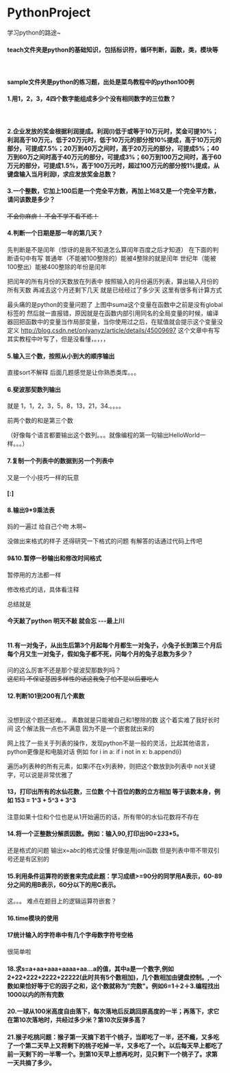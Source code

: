 # PythonProject
学习python的路途~


#### teach文件夹是python的基础知识，包括标识符，循环判断，函数，类，模块等

 
#### sample文件夹是python的练习题，出处是菜鸟教程中的python100例


#### 1.用1，2，3，4四个数字能组成多少个没有相同数字的三位数？
 
#### 2.企业发放的奖金根据利润提成。利润(I)低于或等于10万元时，奖金可提10%；利润高于10万元，低于20万元时，低于10万元的部分按10%提成，高于10万元的部分，可提成7.5%；20万到40万之间时，高于20万元的部分，可提成5%；40万到60万之间时高于40万元的部分，可提成3%；60万到100万之间时，高于60万元的部分，可提成1.5%，高于100万元时，超过100万元的部分按1%提成，从键盘输入当月利润I，求应发放奖金总数？

#### 3.一个整数，它加上100后是一个完全平方数，再加上168又是一个完全平方数，请问该数是多少？

~~不会你麻痹！
不会不学不看不练！~~

#### 4.判断一个日期是那一年的第几天？

先判断是不是闰年（惊讶的是我不知道怎么算闰年百度之后才知道）
在下面的判断语句中有写
普通年（不能被100整除的）能被4整除的就是闰年
世纪年（能被100整出）能被400整除的年份是闰年

把闰年的所有月份的天数放在列表中
按照输入的月份遍历列表，算出输入月份的所有天数   再减去这个月还剩下几天  就是已经经过了多少天
这里有很多有计算方式


最头痛的是python的变量问题了
上图中suma这个变量在函数中之前是没有global标签的
然后就一直报错，原因就是在函数内部引用同名的全局变量的时候，编译器回把函数中的变量当作局部变量，当你使用过之后，在赋值就会提示这个变量没定义
http://blog.csdn.net/onlyanyz/article/details/45009697
这个文章中有写
其实教程中叶写了，但是没看懂，。，，，<br>

#### 5.输入三个数，按照从小到大的顺序输出

直接sort不解释
后面几题感觉是让你熟悉类库。。。<br>

#### 6.斐波那契数列输出
就是  1，1，2，3，5，8，13，21，34.。。。。<br>

前两个数的和是第三个数<br>

（好像每个语言都要输出这个数列。。。就像编程的第一句输出HelloWorld一样。。。）<br>

#### 7.复制一个列表中的数据到另一个列表中<br>
又是一个小技巧一样的玩意<br>
#### [:]<br>


#### 8.输出9*9乘法表<br>

妈的一遍过
给自己个吻
木啊~<br>

没做出来格式的样子
还得研究一下格式的问题
有解答的话通过代码上传吧<br>

#### 9&10.暂停一秒输出和修改时间格式<br>

暂停用的方法都一样

修改格式的话，具体看注释

总结就是<br>


#### 今天敲了python 明天不敲  就会忘    ---最上川<br><br>

#### 11.有一对兔子，从出生后第3个月起每个月都生一对兔子，小兔子长到第三个月后每个月又生一对兔子，假如兔子都不死，问每个月的兔子总数为多少？


问的这么厉害不还是那个斐波契那数列吗？<br>
~~这尼玛
不保证基因多样性的话这我兔子怕不是以后要吃人~~<br>


#### 12.判断101到200有几个素数<br><br>


没想到这个题还挺难。。
素数就是只能被自己和1整除的数
这个着实难了我好长时间
这个解法我一点也不满意
因为不是一个嵌套就出来的

网上找了一些关于列表的操作，发现python不是一般的灵活，比起其他语言，python更像是和电脑对话
例如
for i in a:
    if i not in x:
        b.append(i)

遍历a列表种的所有元素，如果i不在x列表种，则把这个数放到b列表中
not关键字，可以说是非常优雅了

#### 13，打印出所有的水仙花数，三位数   个十百位的数的立方相加  等于该数本身，例如 153 = 1^3 + 5^3 + 3^3


注意如果十位和个位也是从1开始遍历的话，所有带0的水仙花数将不存在

#### 14.将一个正整数分解质因数。例如：输入90,打印出90=2*3*3*5。


还是格式的问题
输出x=a*b*c的格式没懂
好像是用join函数
但是列表中带不带双引号还是有区别的

#### 15.利用条件运算符的嵌套来完成此题：学习成绩>=90分的同学用A表示，60-89分之间的用B表示，60分以下的用C表示。


这。。。
难点在题目上的逻辑运算符嵌套？

#### 16.time模块的使用
#### 17统计输入的字符串中有几个字母数字符号空格

很简单啦

#### 18.求s=a+aa+aaa+aaaa+aa...a的值，其中a是一个数字,例如2+22+222+2222+22222(此时共有5个数相加)，几个数相加由键盘控制。,一个数如果恰好等于它的因子之和，这个数就称为"完数"。例如6=1＋2＋3.编程找出1000以内的所有完数


#### 20.一球从100米高度自由落下，每次落地后反跳回原高度的一半；再落下，求它在第10次落地时，共经过多少米？第10次反弹多高？


#### 21.猴子吃桃问题：猴子第一天摘下若干个桃子，当即吃了一半，还不瘾，又多吃了一个第二天早上又将剩下的桃子吃掉一半，又多吃了一个。以后每天早上都吃了前一天剩下的一半零一个。到第10天早上想再吃时，见只剩下一个桃子了。求第一天共摘了多少。
